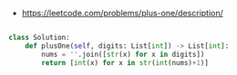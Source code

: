 - https://leetcode.com/problems/plus-one/description/

```python

class Solution:
    def plusOne(self, digits: List[int]) -> List[int]:
        nums = ''.join([str(x) for x in digits])
        return [int(x) for x in str(int(nums)+1)]
```